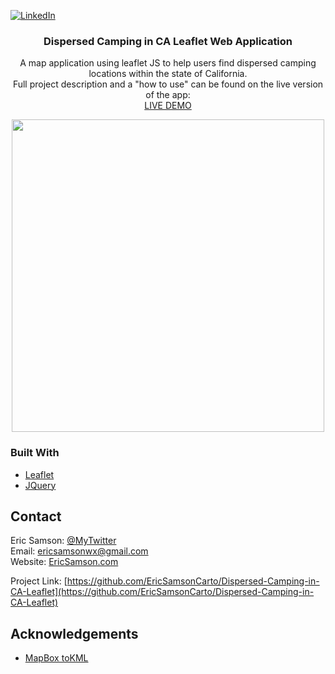 [![LinkedIn][linkedin-shield]][linkedin-url]

<p align="center">
  <h3 align="center">Dispersed Camping in CA Leaflet Web Application</h3>

  <p align="center">
    A map application using leaflet JS to help users find dispersed camping locations within the state of California.<br>
    Full project description and a "how to use" can be found on the live version of the app:<br>
  <a href='https://ericsamson.com/GIS/DispersedCamping/DispersedCamping.html'>LIVE DEMO</a>
  </p>
</p>

<!-- ABOUT THE PROJECT -->
<div align="center">
  
<img src="https://lh3.googleusercontent.com/VAkI6AmHp0aOhyPW1sNv7m0IqTwmJlU-SXN2_c7eSOgVxqXh7ef-WMdKXG3xJkbWHSurdaUMDwYNWRJjeuAiqbSoq65nKjbwNeGB0O4rYl1NghzbL6spVyDDBDD0Wnb9O6ZomZrdxw=w2400" width="500px">
  
</div>

### Built With
* [Leaflet](https://leafletjs.com/)
* [JQuery](https://jquery.com)

<!-- CONTACT -->
## Contact
Eric Samson: [@MyTwitter](https://twitter.com/EricSamsonGIS) <br>
Email: ericsamsonwx@gmail.com <br>
Website: [EricSamson.com](https://ericsamson.com) <br>

Project Link: [https://github.com/EricSamsonCarto/Dispersed-Camping-in-CA-Leaflet](https://github.com/EricSamsonCarto/Dispersed-Camping-in-CA-Leaflet)


<!-- ACKNOWLEDGEMENTS -->
## Acknowledgements
* [MapBox toKML](https://github.com/mapbox/tokml)

[linkedin-shield]: https://img.shields.io/badge/-LinkedIn-black.svg?style=flat-square&logo=linkedin&colorB=555
[linkedin-url]: https://linkedin.com/in/iamericsamson

